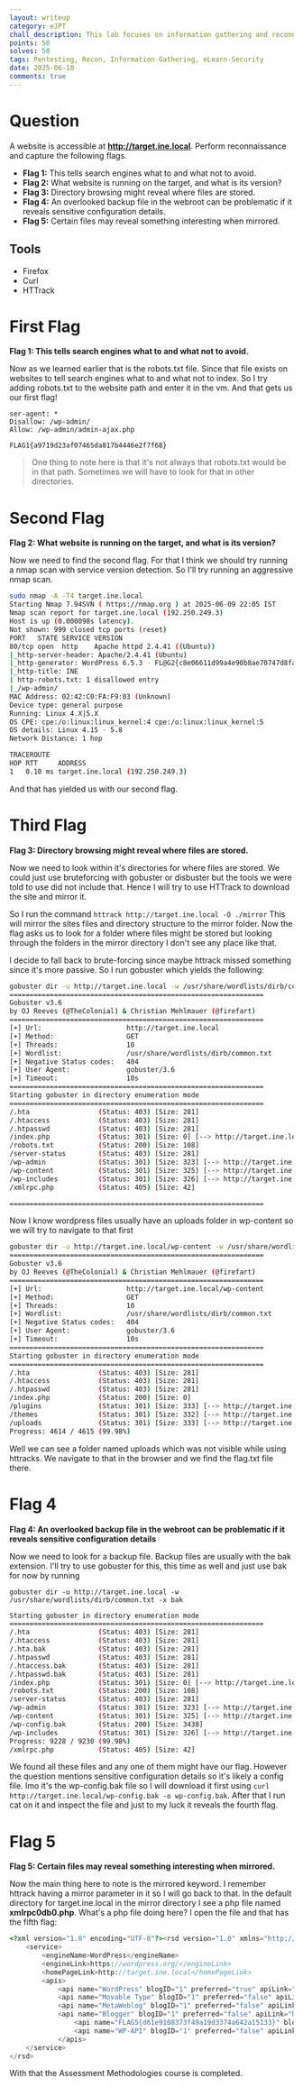```yaml
---
layout: writeup
category: eJPT
chall_description: This lab focuses on information gathering and reconnaissance techniques to analyze a target website. Participants will explore various aspects of the website to uncover potential vulnerabilities, sensitive files, and misconfigurations. By leveraging investigative skills, they will learn how to identify critical information that could assist in further penetration testing or exploitation.
points: 50
solves: 50
tags: Pentesting, Recon, Information-Gathering, eLearn-Security
date: 2025-06-10
comments: true
---
```


# Question
A website is accessible at **http://target.ine.local**. Perform reconnaissance and capture the following flags.

- **Flag 1:** This tells search engines what to and what not to avoid.
- **Flag 2:** What website is running on the target, and what is its version?
- **Flag 3:** Directory browsing might reveal where files are stored.
- **Flag 4:** An overlooked backup file in the webroot can be problematic if it reveals sensitive configuration details.
- **Flag 5:** Certain files may reveal something interesting when mirrored.

## Tools
- Firefox
- Curl
- HTTrack 

# First Flag

**Flag 1: This tells search engines what to and what not to avoid.** 

Now as we learned earlier that is the robots.txt file. Since that file exists on websites to tell search engines what to and what not to index. So I try adding robots.txt to the website path and enter it in the vm. And that gets us our first flag! 

```
ser-agent: *
Disallow: /wp-admin/
Allow: /wp-admin/admin-ajax.php

FLAG1{a9719d23af07465da817b4446e2f7f68} 
```

> One thing to note here is that it's not always that robots.txt would be in that path. Sometimes we will have to look for that in other directories.

# Second Flag

**Flag 2: What website is running on the target, and what is its version?**

Now we need to find the second flag. For that I think we should try running a nmap scan with service version detection. So I'll try running an aggressive nmap scan. 


```bash
sudo nmap -A -T4 target.ine.local                                                                                               
Starting Nmap 7.94SVN ( https://nmap.org ) at 2025-06-09 22:05 IST
Nmap scan report for target.ine.local (192.250.249.3)
Host is up (0.000098s latency).
Not shown: 999 closed tcp ports (reset)
PORT   STATE SERVICE VERSION
80/tcp open  http    Apache httpd 2.4.41 ((Ubuntu))
|_http-server-header: Apache/2.4.41 (Ubuntu)
|_http-generator: WordPress 6.5.3 - FL@G2{c8e06611d99a4e90b8ae70747d8fa8dc}
|_http-title: INE
| http-robots.txt: 1 disallowed entry 
|_/wp-admin/
MAC Address: 02:42:C0:FA:F9:03 (Unknown)
Device type: general purpose
Running: Linux 4.X|5.X
OS CPE: cpe:/o:linux:linux_kernel:4 cpe:/o:linux:linux_kernel:5
OS details: Linux 4.15 - 5.8
Network Distance: 1 hop

TRACEROUTE
HOP RTT     ADDRESS
1   0.10 ms target.ine.local (192.250.249.3)
```

And that has yielded us with our second flag. 

# Third Flag
**Flag 3: Directory browsing might reveal where files are stored.**

Now we need to look within it's directories for where files are stored. 
We could just use bruteforcing with gobuster or disbuster but the tools we were told to use did not include that. Hence I will try to use HTTrack to download the site and mirror it. 

So I run the command 
`httrack http://target.ine.local -O ./mirror`
This will mirror the sites files and directory structure to the mirror folder. Now the flag asks us to look for a folder where files might be stored but looking through the folders in the mirror directory I don't see any place like that. 

I decide to fall back to brute-forcing since maybe httrack missed something since it's more passive. So I run gobuster which yields the following:

```bash
gobuster dir -u http://target.ine.local -w /usr/share/wordlists/dirb/common.txt 
===============================================================
Gobuster v3.6
by OJ Reeves (@TheColonial) & Christian Mehlmauer (@firefart)
===============================================================
[+] Url:                     http://target.ine.local
[+] Method:                  GET
[+] Threads:                 10
[+] Wordlist:                /usr/share/wordlists/dirb/common.txt
[+] Negative Status codes:   404
[+] User Agent:              gobuster/3.6
[+] Timeout:                 10s
===============================================================
Starting gobuster in directory enumeration mode
===============================================================
/.hta                 (Status: 403) [Size: 281]
/.htaccess            (Status: 403) [Size: 281]
/.htpasswd            (Status: 403) [Size: 281]
/index.php            (Status: 301) [Size: 0] [--> http://target.ine.local/]
/robots.txt           (Status: 200) [Size: 108]
/server-status        (Status: 403) [Size: 281]
/wp-admin             (Status: 301) [Size: 323] [--> http://target.ine.local/wp-admin/]
/wp-content           (Status: 301) [Size: 325] [--> http://target.ine.local/wp-content/]
/wp-includes          (Status: 301) [Size: 326] [--> http://target.ine.local/wp-includes/]
/xmlrpc.php           (Status: 405) [Size: 42]

===============================================================

```



Now I know wordpress files usually have an uploads folder in wp-content so we will try to navigate to that first


```bash
gobuster dir -u http://target.ine.local/wp-content -w /usr/share/wordlists/dirb/common.txt 
===============================================================
Gobuster v3.6
by OJ Reeves (@TheColonial) & Christian Mehlmauer (@firefart)
===============================================================
[+] Url:                     http://target.ine.local/wp-content
[+] Method:                  GET
[+] Threads:                 10
[+] Wordlist:                /usr/share/wordlists/dirb/common.txt
[+] Negative Status codes:   404
[+] User Agent:              gobuster/3.6
[+] Timeout:                 10s
===============================================================
Starting gobuster in directory enumeration mode
===============================================================
/.hta                 (Status: 403) [Size: 281]
/.htaccess            (Status: 403) [Size: 281]
/.htpasswd            (Status: 403) [Size: 281]
/index.php            (Status: 200) [Size: 0]
/plugins              (Status: 301) [Size: 333] [--> http://target.ine.local/wp-content/plugins/]
/themes               (Status: 301) [Size: 332] [--> http://target.ine.local/wp-content/themes/]
/uploads              (Status: 301) [Size: 333] [--> http://target.ine.local/wp-content/uploads/]
Progress: 4614 / 4615 (99.98%)

```

Well we can see a folder named uploads which was not visible while using httracks. We navigate to that in the browser and we find the flag.txt file there. 


# Flag 4

**Flag 4: An overlooked backup file in the webroot can be problematic if it reveals sensitive configuration details**

Now we need to look for a backup file. Backup files are usually with the bak extension. I'll try to use gobuster for this, this time as well and just use bak for now by running

`gobuster dir -u http://target.ine.local -w /usr/share/wordlists/dirb/common.txt -x bak
`
```bash
Starting gobuster in directory enumeration mode
===============================================================
/.hta                 (Status: 403) [Size: 281]
/.htaccess            (Status: 403) [Size: 281]
/.hta.bak             (Status: 403) [Size: 281]
/.htpasswd            (Status: 403) [Size: 281]
/.htaccess.bak        (Status: 403) [Size: 281]
/.htpasswd.bak        (Status: 403) [Size: 281]
/index.php            (Status: 301) [Size: 0] [--> http://target.ine.local/]
/robots.txt           (Status: 200) [Size: 108]
/server-status        (Status: 403) [Size: 281]
/wp-admin             (Status: 301) [Size: 323] [--> http://target.ine.local/wp-admin/]
/wp-content           (Status: 301) [Size: 325] [--> http://target.ine.local/wp-content/]
/wp-config.bak        (Status: 200) [Size: 3438]
/wp-includes          (Status: 301) [Size: 326] [--> http://target.ine.local/wp-includes/]
Progress: 9228 / 9230 (99.98%)
/xmlrpc.php           (Status: 405) [Size: 42]

```



We found all these files and any one of them might have our flag. However the question mentions sensitive configuration details so it's likely a config file. Imo it's the wp-config.bak file so I will download it first using `curl http://target.ine.local/wp-config.bak -o wp-config.bak`. After that I run cat on it and inspect the file and just to my luck it reveals the fourth flag. 

# Flag 5

**Flag 5: Certain files may reveal something interesting when mirrored.** 

Now the main thing here to note is the mirrored keyword. I remember httrack having a mirror parameter in it so I will go back to that. In the default directory for target.ine.local in the mirror directory I see a php file named **xmlrpc0db0.php**. What's a php file doing here? I open the file and that has the fifth flag: 
```php
<?xml version="1.0" encoding="UTF-8"?><rsd version="1.0" xmlns="http://archipelago.phrasewise.com/rsd">
	<service>
		<engineName>WordPress</engineName>
		<engineLink>https://wordpress.org/</engineLink>
		<homePageLink>http://target.ine.local</homePageLink>
		<apis>
			<api name="WordPress" blogID="1" preferred="true" apiLink="http://target.ine.local/xmlrpc.php" />
			<api name="Movable Type" blogID="1" preferred="false" apiLink="http://target.ine.local/xmlrpc.php" />
			<api name="MetaWeblog" blogID="1" preferred="false" apiLink="http://target.ine.local/xmlrpc.php" />
			<api name="Blogger" blogID="1" preferred="false" apiLink="http://target.ine.local/xmlrpc.php" />
      			<api name="FLAG5{d61e9108373f49a19d3374a642a15133}" blogID="1" preferred="false" apiLink="http://target.ine.local/xmlrpc.php" />
				<api name="WP-API" blogID="1" preferred="false" apiLink="http://target.ine.local/index.php/wp-json/" />
			</apis>
	</service>
</rsd>
```

With that the Assessment Methodologies course is completed. 
